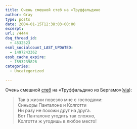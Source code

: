 ```yaml
---
title: Очень смешной стеб на «Труффальдино
author: Gray
type: posts
date: 2004-01-15T12:38:03+00:00
excerpt:
url: /4444
dsq_thread_id:
  - 4532523
esml_socialcount_LAST_UPDATED:
  - 1497243362
essb_cache_expire:
  - 1593239826
categories:
  - Uncategorized

---
```








Очень смешной <a href="http://hmhairsoft.narod.ru/truf.html" target="_blank">стеб</a> на &#171;Труффальдино из Бергамо&#187;(<a href="http://www.livejournal.com/users/dz" target="_blank">via</a>):

> Так в жизни повезло мне с господами:  
> Синьоры Панталоне и Колготти  
> Ни разу не похожи друг на друга.  
> Вот Панталоне угодить так сложно,  
> Колготти ж угодишь в любое место!